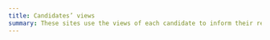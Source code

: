 ```yaml
---
title: Candidates’ views
summary: These sites use the views of each candidate to inform their recommendations, e.g. using interviews, public statements, etc.
---
```

